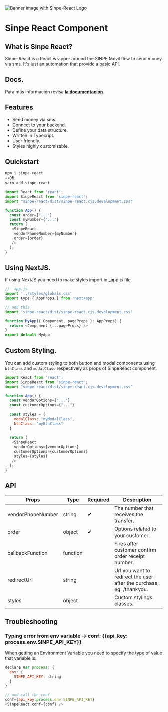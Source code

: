 ![Banner image with Sinpe-React Logo](https://user-images.githubusercontent.com/71573508/136670885-0fe00e99-8dea-4328-883b-e86ee1771053.jpg)

# Sinpe React Component

## What is Sinpe React?

Sinpe-React is a React wrapper around the SINPE Móvil flow to send money via sms. It's just an automation that provide a basic API. 

## Docs.

Para más información revisa [**la documentación**](https://soloamilkar.github.io/sinpe-react).

## Features

- Send money via sms.
- Connect to your backend.
- Define your data structure.
- Written in Typecript.
- User friendly.
- Styles highly customizable.

## Quickstart

```bash
npm i sinpe-react
--OR
yarn add sinpe-react
```

```js
import React from 'react';
import SinpeReact from 'sinpe-react';
import "sinpe-react/dist/sinpe-react.cjs.development.css"

function App() {
  const order={"..."}
  const myNumber={"..."}
  return (
   <SinpeReact
    vendorPhoneNumber={myNumber}
    order={order}
   />
  );
}
```

## Using NextJS.

If using NextJS you need to make styles import in \_app.js file.

```js
// _app.js
import '../styles/globals.css'
import type { AppProps } from 'next/app'

// add this
import 'sinpe-react/dist/sinpe-react.cjs.development.css'

function MyApp({ Component, pageProps }: AppProps) {
  return <Component {...pageProps} />
}
export default MyApp
```

## Custom Styling.

You can add custom styling to both button and modal components using `btnClass` and `modalClass` respectively as props of SinpeReact component.

```js
import React from 'react';
import SinpeReact from 'sinpe-react';
import "sinpe-react/dist/sinpe-react.cjs.development.css"

function App() {
  const vendorOptions={"..."}
  const customerOptions={"..."}
  
  const styles = {
    modalClass: "myModalClass",
    btnClass: "myBtnClass"
  }
  
  return (
   <SinpeReact
    vendorOptions={vendorOptions}
    customerOptions={customerOptions}
    styles={styles}
   />
  );
}
```

## API

| Props      | Type                                      | Required | Description                          |
| ---------- | ----------------------------------------- | -------- | ------------------------------------ |
| vendorPhoneNumber| string                               | ✔        | The number that receives the transfer. |
| order  | object                                        | ✔        | Options related to your customer.    |
| callbackFunction| function                             |          | Fires after customer confirm order receipt number.     |
| redirectUrl| string                                    |        | Url you want to redirect the user after the purchase, eg: /thankyou.        |
| styles | object                                        |          | Custom stylings classes.     |

## Troubleshooting

### Typing error from env variable -> conf: {{api_key: process.env.SINPE_API_KEY}}

When getting an Environment Variable you need to specify the type of value that variable is.

```js
declare var process: {
  env: {
    SINPE_API_KEY: string
  }
}

// and call the conf
conf={api_key:process.env.SINPE_API_KEY}
<SinpeReact conf={conf} />
```
